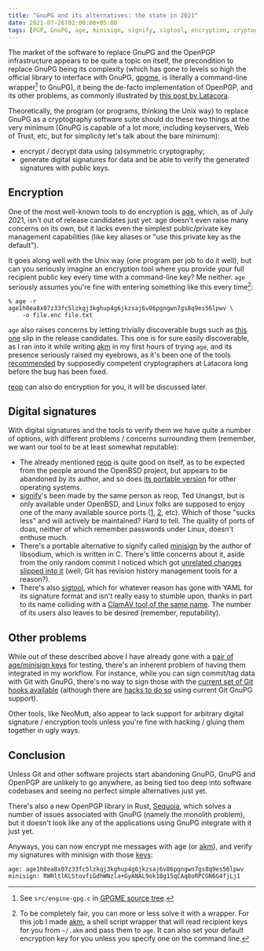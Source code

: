 ```yaml
---
title: "GnuPG and its alternatives: the state in 2021"
date: 2021-07-26T02:00:00+05:00
tags: [PGP, GnuPG, age, minisign, signify, sigtool, encryption, cryptography, privacy]
---
```


The market of the software to replace GnuPG and the OpenPGP infrastructure
appears to be quite a topic on itself, the precondition to replace GnuPG being
its complexity (which has gone to levels so high the official library to
interface with GnuPG, [gpgme][gpgme], is literally a command-line
wrapper[^1] to GnuPG), it being the de-facto implementation of
OpenPGP, and its other problems, as commonly illustrated by [this post by
Latacora][latacora].

[^1]: See `src/engine-gpg.c` in [GPGME source tree][gpgmereference].

<!--more-->

[gpgme]: https://gnupg.org/software/gpgme/index.html

Theoretically, the program (or programs, thinking the Unix way) to replace GnuPG
as a cryptography software suite should do these two things at the very minimum
(GnuPG is capable of a lot more, including keyservers, Web of Trust, etc, but
for simplicity let's talk about the bare minimum):

+ encrypt / decrypt data using (a)symmetric cryptography;
+ generate digital signatures for data and be able to verify the generated
signatures with public keys.

## Encryption

One of the most well-known tools to do encryption is [age][age], which, as of
July 2021, isn't out of release candidates just yet. age doesn't even raise many
concerns on its own, but it lacks even the simplest public/private key
management capabilities (like key aliases or "use this private key as the
default").

It goes along well with the Unix way (one program per job to do it well), but
can you seriously imagine an encryption tool where you provide your full
recipient public key every time with a command-line key? Me neither. `age`
seriously assumes you're fine with entering something like this every time[^2]:

```
% age -r age1h0ea8x07z33fc5lzkqj3kghup4g6jkzsaj6v86pgngwn7gs8q9es56lpwv \
    -o file.enc file.txt 
```

[^2]: To be completely fair, you can more or less solve it with a wrapper. For this job I made [akm][akm], a shell script wrapper that will read recipient keys for you from `~/.akm` and pass them to `age`. It can also set your default encryption key for you unless you specify one on the command line.

`age` also raises concerns by letting trivially discoverable bugs such as [this
one][age-bug] slip in the release candidates. This one is for sure easily
discoverable, as I ran into it while writing [akm][akm] in my first hours of
trying `age`, and its presence seriously raised my eyebrows, as it's been one of
the tools [recommended][latacora] by supposedly competent cryptographers at
Latacora long before the bug has been fixed.

[reop][reop] can also do encryption for you, it will be discussed later.

[age]: https://age-encryption.org "Actually Good Encryption"
[age-bug]: https://github.com/FiloSottile/age/issues/263

## Digital signatures

With digital signatures and the tools to verify them we have quite a number of
options, with different problems / concerns surrounding them (remember, we want
our tool to be at least somewhat reputable):

* The already mentioned [reop][reop] is quite good on itself, as to be expected
from the people around the OpenBSD project, but appears to be abandoned by its
author, and so does [its portable version][reop-portable] for other operating
systems.
* [signify][signify]'s been made by the same person as reop, Ted Unangst, but is
only available under OpenBSD, and Linux folks are supposed to enjoy one of the
many available source ports ([1][signify1], [2][signify2], etc). Which of those
"sucks less" and will actively be maintained? Hard to tell. The quality of ports
of doas, neither of which remember passwords under Linux, doesn't enthuse much.
* There's a portable alternative to signify called [minisign][minisign] by the
author of libsodium, which is written in C. There's little concerns about
it, aside from the only random commit I noticed which got [unrelated changes
slipped into it][minisign-commit] (well, Git has revision history management
tools for a reason?).
* There's also [sigtool][sigtool], which for whatever reason has gone with YAML
for its signature format and isn't really easy to stumble upon, thanks in part
to its name colliding with a [ClamAV tool of the same name][sigtool-clamav]. The
number of its users also leaves to be desired (remember, reputability).

[signify]: https://man.openbsd.org/signify.1
[signify1]: https://github.com/aperezdc/signify
[signify2]: https://github.com/leahneukirchen/outils/tree/master/src/usr.bin/signify
[minisign]: https://github.com/jedisct1/minisign
[minisign-commit]: https://github.com/jedisct1/minisign/commit/0137cd75af4b1188cb01385724fd3c3c1fc2b4ba
[sigtool]: https://github.com/opencoff/sigtool
[sigtool-clamav]: https://www.systutorials.com/docs/linux/man/1-sigtool/
[reop]: https://flak.tedunangst.com/post/reop "Reasonable Expectation of Privacy"
[reop-portable]: https://github.com/tedu/reop/

## Other problems

While out of these described above I have already gone with a [pair of
age/minisign keys][keys] for testing, there's an inherent problem of having them
integrated in my workflow. For instance, while you can sign commit/tag data with
Git with GnuPG, there's no way to sign those with the [current set of Git hooks
available][git-hooks] (although there are [hacks to do so][git-signify] using
current Git GnuPG support).

Other tools, like NeoMutt, also appear to lack support for arbitrary digital
signature / encryption tools unless you're fine with hacking / gluing them
together in ugly ways.

[git-hooks]: https://git-scm.com/docs/githooks
[git-signify]: https://seankhliao.com/blog/12020-10-31-git-signing-signify/

## Conclusion

Unless Git and other software projects start abandoning GnuPG, GnuPG and OpenPGP
are unlikely to go anywhere, as being tied too deep into software codebases and
seeing no perfect simple alternatives just yet.

There's also a new OpenPGP library in Rust, [Sequoia][sequoia], which solves a
number of issues associated with GnuPG (namely the monolith problem), but it
doesn't look like any of the applications using GnuPG integrate with it just
yet.

Anyways, you can now encrypt me messages with age (or [akm][akm]), and verify my
signatures with minisign with those [keys][keys]:

```
age: age1h0ea8x07z33fc5lzkqj3kghup4g6jkzsaj6v86pgngwn7gs8q9es56lpwv
minisign: RWRltlKLStovfiGdhWNzla+GyANAL9ok1Bg15qCAq8oRPCGN6G4fjLj1
```

[latacora]: https://latacora.micro.blog/2019/07/16/the-pgp-problem.html "The PGP problem"
[akm]: https://github.com/tdemin/akm "age key manager"
[keys]: /announcements/#2021-05-27-age-%2f-minisign-public-keys
[gpgmereference]: https://git.gnupg.org/cgi-bin/gitweb.cgi?p=gpgme.git;a=blob_plain;f=src/engine-gpg.c;hb=4583ab77e5af3f0da5b307a169d07b58dddf652f
[sequoia]: https://sequoia-pgp.org/

